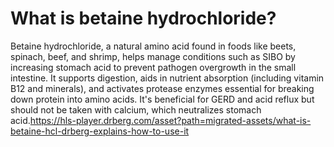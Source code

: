 # What is betaine hydrochloride?

Betaine hydrochloride, a natural amino acid found in foods like beets, spinach, beef, and shrimp, helps manage conditions such as SIBO by increasing stomach acid to prevent pathogen overgrowth in the small intestine. It supports digestion, aids in nutrient absorption (including vitamin B12 and minerals), and activates protease enzymes essential for breaking down protein into amino acids. It's beneficial for GERD and acid reflux but should not be taken with calcium, which neutralizes stomach acid.https://hls-player.drberg.com/asset?path=migrated-assets/what-is-betaine-hcl-drberg-explains-how-to-use-it